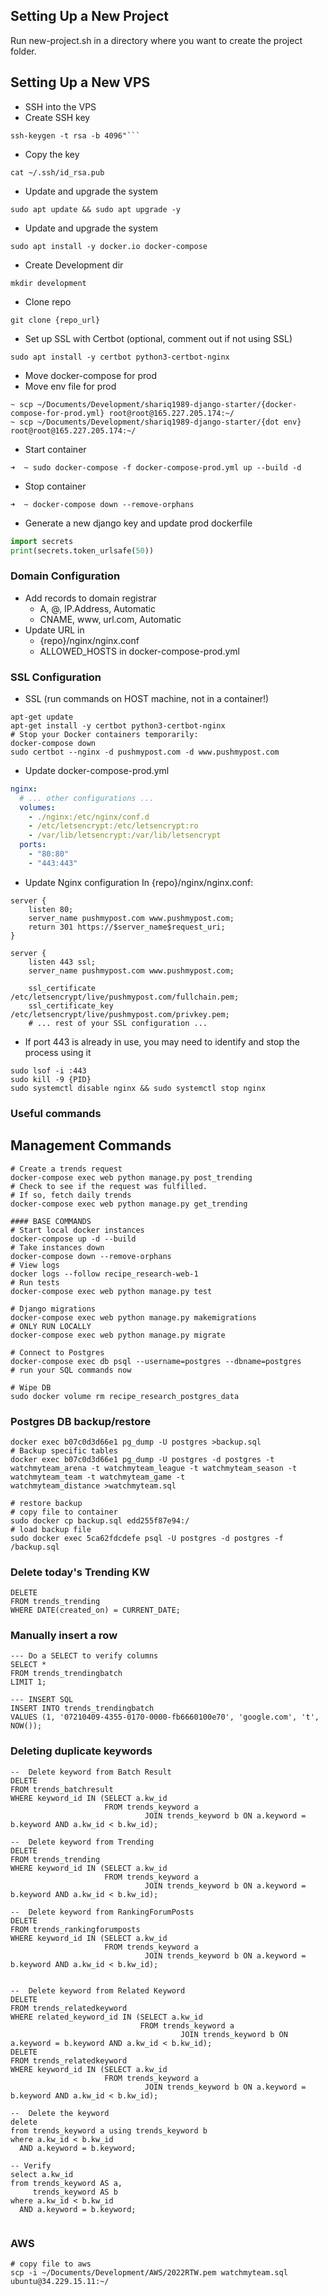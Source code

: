 ## Setting Up a New Project
Run new-project.sh in a directory where you want to create the project folder.

## Setting Up a New VPS
- SSH into the VPS
- Create SSH key
```shell
ssh-keygen -t rsa -b 4096"```
```
- Copy the key
```shell
cat ~/.ssh/id_rsa.pub
```
- Update and upgrade the system
```shell
sudo apt update && sudo apt upgrade -y
```
- Update and upgrade the system
```shell
sudo apt install -y docker.io docker-compose
```
- Create Development dir
```shell
mkdir development
```
- Clone repo
```shell
git clone {repo_url}
```
- Set up SSL with Certbot (optional, comment out if not using SSL)
```shell
sudo apt install -y certbot python3-certbot-nginx
```
- Move docker-compose for prod
- Move env file for prod
```shell
~ scp ~/Documents/Development/shariq1989-django-starter/{docker-compose-for-prod.yml} root@root@165.227.205.174:~/
~ scp ~/Documents/Development/shariq1989-django-starter/{dot env} root@root@165.227.205.174:~/
```
- Start container
```shell
➜  ~ sudo docker-compose -f docker-compose-prod.yml up --build -d
```
- Stop container
```shell
➜  ~ docker-compose down --remove-orphans
```
- Generate a new django key and update prod dockerfile
```python
import secrets
print(secrets.token_urlsafe(50))
```
### Domain Configuration
- Add records to domain registrar
  - A, @, IP.Address, Automatic
  - CNAME, www, url.com, Automatic
- Update URL in 
  - {repo}/nginx/nginx.conf
  - ALLOWED_HOSTS in docker-compose-prod.yml
### SSL Configuration
- SSL (run commands on HOST machine, not in a container!)
```shell
apt-get update
apt-get install -y certbot python3-certbot-nginx
# Stop your Docker containers temporarily:
docker-compose down
sudo certbot --nginx -d pushmypost.com -d www.pushmypost.com
```

- Update docker-compose-prod.yml
```yml
nginx:
  # ... other configurations ...
  volumes:
    - ./nginx:/etc/nginx/conf.d
    - /etc/letsencrypt:/etc/letsencrypt:ro
    - /var/lib/letsencrypt:/var/lib/letsencrypt
  ports:
    - "80:80"
    - "443:443"
```

- Update Nginx configuration In {repo}/nginx/nginx.conf:
```text
server {
    listen 80;
    server_name pushmypost.com www.pushmypost.com;
    return 301 https://$server_name$request_uri;
}

server {
    listen 443 ssl;
    server_name pushmypost.com www.pushmypost.com;

    ssl_certificate /etc/letsencrypt/live/pushmypost.com/fullchain.pem;
    ssl_certificate_key /etc/letsencrypt/live/pushmypost.com/privkey.pem;
    # ... rest of your SSL configuration ...
```

- If port 443 is already in use, you may need to identify and stop the process using it
```shell
sudo lsof -i :443
sudo kill -9 {PID}
sudo systemctl disable nginx && sudo systemctl stop nginx
```

### Useful commands

## Management Commands
```shell
# Create a trends request
docker-compose exec web python manage.py post_trending
# Check to see if the request was fulfilled.
# If so, fetch daily trends
docker-compose exec web python manage.py get_trending

```

```shell
#### BASE COMMANDS
# Start local docker instances
docker-compose up -d --build
# Take instances down
docker-compose down --remove-orphans
# View logs
docker logs --follow recipe_research-web-1
# Run tests
docker-compose exec web python manage.py test

# Django migrations
docker-compose exec web python manage.py makemigrations
# ONLY RUN LOCALLY
docker-compose exec web python manage.py migrate

# Connect to Postgres
docker-compose exec db psql --username=postgres --dbname=postgres
# run your SQL commands now

# Wipe DB
sudo docker volume rm recipe_research_postgres_data

```

### Postgres DB backup/restore

```shell
docker exec b07c0d3d66e1 pg_dump -U postgres >backup.sql
# Backup specific tables
docker exec b07c0d3d66e1 pg_dump -U postgres -d postgres -t watchmyteam_arena -t watchmyteam_league -t watchmyteam_season -t watchmyteam_team -t watchmyteam_game -t
watchmyteam_distance >watchmyteam.sql

# restore backup
# copy file to container
sudo docker cp backup.sql edd255f87e94:/
# load backup file
sudo docker exec 5ca62fdcdefe psql -U postgres -d postgres -f /backup.sql

```

### Delete today's Trending KW

```postgresql
DELETE
FROM trends_trending
WHERE DATE(created_on) = CURRENT_DATE;
```
### Manually insert a row

```postgresql
--- Do a SELECT to verify columns
SELECT *
FROM trends_trendingbatch
LIMIT 1;

--- INSERT SQL
INSERT INTO trends_trendingbatch
VALUES (1, '07210409-4355-0170-0000-fb6660100e70', 'google.com', 't', NOW());
```
### Deleting duplicate keywords

```postgresql
--  Delete keyword from Batch Result
DELETE
FROM trends_batchresult
WHERE keyword_id IN (SELECT a.kw_id
                     FROM trends_keyword a
                              JOIN trends_keyword b ON a.keyword = b.keyword AND a.kw_id < b.kw_id);

--  Delete keyword from Trending
DELETE
FROM trends_trending
WHERE keyword_id IN (SELECT a.kw_id
                     FROM trends_keyword a
                              JOIN trends_keyword b ON a.keyword = b.keyword AND a.kw_id < b.kw_id);

--  Delete keyword from RankingForumPosts
DELETE
FROM trends_rankingforumposts
WHERE keyword_id IN (SELECT a.kw_id
                     FROM trends_keyword a
                              JOIN trends_keyword b ON a.keyword = b.keyword AND a.kw_id < b.kw_id);


--  Delete keyword from Related Keyword 
DELETE
FROM trends_relatedkeyword
WHERE related_keyword_id IN (SELECT a.kw_id
                             FROM trends_keyword a
                                      JOIN trends_keyword b ON a.keyword = b.keyword AND a.kw_id < b.kw_id);
DELETE
FROM trends_relatedkeyword
WHERE keyword_id IN (SELECT a.kw_id
                     FROM trends_keyword a
                              JOIN trends_keyword b ON a.keyword = b.keyword AND a.kw_id < b.kw_id);

--  Delete the keyword
delete
from trends_keyword a using trends_keyword b
where a.kw_id < b.kw_id
  AND a.keyword = b.keyword;

-- Verify
select a.kw_id
from trends_keyword AS a,
     trends_keyword AS b
where a.kw_id < b.kw_id
  AND a.keyword = b.keyword;


```

### AWS

```shell
# copy file to aws
scp -i ~/Documents/Development/AWS/2022RTW.pem watchmyteam.sql ubuntu@34.229.15.11:~/

```